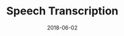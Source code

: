 ---
showcase: false
published: false

size: 4
group: works
title:  Speech Transcription
summary: Neural network for speech transcription to function as part of an end-to-end automatic speech recognition (ASR) pipeline
role: Artificial Intelligence and Machine Learning
projecturl: https://akshatamohanty.github.io/udacity-ai-nanodegree/project-07-vui-capstone/vui_notebook.html
date:   2018-06-02
categories: post
type: project
image: ../assets/images/vuicapstone.jpg
tags:
- voice-recognition
- keras
- AWS
---